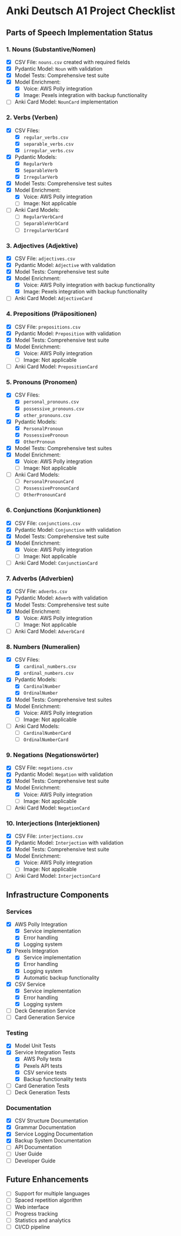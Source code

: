# Anki Deutsch A1 Project Checklist

## Parts of Speech Implementation Status

### 1. Nouns (Substantive/Nomen)
- [x] CSV File: `nouns.csv` created with required fields
- [x] Pydantic Model: `Noun` with validation
- [x] Model Tests: Comprehensive test suite
- [x] Model Enrichment:
  - [x] Voice: AWS Polly integration
  - [x] Image: Pexels integration with backup functionality
- [ ] Anki Card Model: `NounCard` implementation

### 2. Verbs (Verben)
- [x] CSV Files:
  - [x] `regular_verbs.csv`
  - [x] `separable_verbs.csv`
  - [x] `irregular_verbs.csv`
- [x] Pydantic Models:
  - [x] `RegularVerb`
  - [x] `SeparableVerb`
  - [x] `IrregularVerb`
- [x] Model Tests: Comprehensive test suites
- [x] Model Enrichment:
  - [x] Voice: AWS Polly integration
  - [ ] Image: Not applicable
- [ ] Anki Card Models:
  - [ ] `RegularVerbCard`
  - [ ] `SeparableVerbCard`
  - [ ] `IrregularVerbCard`

### 3. Adjectives (Adjektive)
- [x] CSV File: `adjectives.csv`
- [x] Pydantic Model: `Adjective` with validation
- [x] Model Tests: Comprehensive test suite
- [x] Model Enrichment:
  - [x] Voice: AWS Polly integration with backup functionality
  - [x] Image: Pexels integration with backup functionality
- [ ] Anki Card Model: `AdjectiveCard`

### 4. Prepositions (Präpositionen)
- [x] CSV File: `prepositions.csv`
- [x] Pydantic Model: `Preposition` with validation
- [x] Model Tests: Comprehensive test suite
- [x] Model Enrichment:
  - [x] Voice: AWS Polly integration
  - [ ] Image: Not applicable
- [ ] Anki Card Model: `PrepositionCard`

### 5. Pronouns (Pronomen)
- [x] CSV Files:
  - [x] `personal_pronouns.csv`
  - [x] `possessive_pronouns.csv`
  - [x] `other_pronouns.csv`
- [x] Pydantic Models:
  - [x] `PersonalPronoun`
  - [x] `PossessivePronoun`
  - [x] `OtherPronoun`
- [x] Model Tests: Comprehensive test suites
- [x] Model Enrichment:
  - [x] Voice: AWS Polly integration
  - [ ] Image: Not applicable
- [ ] Anki Card Models:
  - [ ] `PersonalPronounCard`
  - [ ] `PossessivePronounCard`
  - [ ] `OtherPronounCard`

### 6. Conjunctions (Konjunktionen)
- [x] CSV File: `conjunctions.csv`
- [x] Pydantic Model: `Conjunction` with validation
- [x] Model Tests: Comprehensive test suite
- [x] Model Enrichment:
  - [x] Voice: AWS Polly integration
  - [ ] Image: Not applicable
- [ ] Anki Card Model: `ConjunctionCard`

### 7. Adverbs (Adverbien)
- [x] CSV File: `adverbs.csv`
- [x] Pydantic Model: `Adverb` with validation
- [x] Model Tests: Comprehensive test suite
- [x] Model Enrichment:
  - [x] Voice: AWS Polly integration
  - [ ] Image: Not applicable
- [ ] Anki Card Model: `AdverbCard`

### 8. Numbers (Numeralien)
- [x] CSV Files:
  - [x] `cardinal_numbers.csv`
  - [x] `ordinal_numbers.csv`
- [x] Pydantic Models:
  - [x] `CardinalNumber`
  - [x] `OrdinalNumber`
- [x] Model Tests: Comprehensive test suites
- [x] Model Enrichment:
  - [x] Voice: AWS Polly integration
  - [ ] Image: Not applicable
- [ ] Anki Card Models:
  - [ ] `CardinalNumberCard`
  - [ ] `OrdinalNumberCard`

### 9. Negations (Negationswörter)
- [x] CSV File: `negations.csv`
- [x] Pydantic Model: `Negation` with validation
- [x] Model Tests: Comprehensive test suite
- [x] Model Enrichment:
  - [x] Voice: AWS Polly integration
  - [ ] Image: Not applicable
- [ ] Anki Card Model: `NegationCard`

### 10. Interjections (Interjektionen)
- [x] CSV File: `interjections.csv`
- [x] Pydantic Model: `Interjection` with validation
- [x] Model Tests: Comprehensive test suite
- [x] Model Enrichment:
  - [x] Voice: AWS Polly integration
  - [ ] Image: Not applicable
- [ ] Anki Card Model: `InterjectionCard`

## Infrastructure Components

### Services
- [x] AWS Polly Integration
  - [x] Service implementation
  - [x] Error handling
  - [x] Logging system
- [x] Pexels Integration
  - [x] Service implementation
  - [x] Error handling
  - [x] Logging system
  - [x] Automatic backup functionality
- [x] CSV Service
  - [x] Service implementation
  - [x] Error handling
  - [x] Logging system
- [ ] Deck Generation Service
- [ ] Card Generation Service

### Testing
- [x] Model Unit Tests
- [x] Service Integration Tests
  - [x] AWS Polly tests
  - [x] Pexels API tests
  - [x] CSV service tests
  - [x] Backup functionality tests
- [ ] Card Generation Tests
- [ ] Deck Generation Tests

### Documentation
- [x] CSV Structure Documentation
- [x] Grammar Documentation
- [x] Service Logging Documentation
- [x] Backup System Documentation
- [ ] API Documentation
- [ ] User Guide
- [ ] Developer Guide

## Future Enhancements
- [ ] Support for multiple languages
- [ ] Spaced repetition algorithm
- [ ] Web interface
- [ ] Progress tracking
- [ ] Statistics and analytics
- [ ] CI/CD pipeline